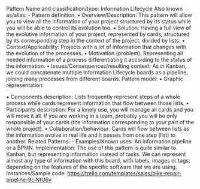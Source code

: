 Pattern Name and classification/type: Information Lifecycle
Also known as/alias: - 
Pattern definition:
•	Overview/Description: This pattern will allow you to view all the information of your project structured by its status while you will be able to control its evolution too.
•	Solution: Having a full view of the evolutive information of your project, represented by cards, structured by its corresponding step in the context of the project, divided by lists.
•	Context/Applicability: Projects with a lot of information that changes with the evolution of the processes.
•	Motivation (problem): Representing all needed information of a process differentiating it according to the status of the information.
•	Issues/Consequences/resulting context: As in Kanban, we could concatenate multiple Information Lifecycle boards as a pipeline, joining many processes from different boards.
Pattern model:
•	Graphic representation:

•	Components description: Lists frequently represent steps of a whole process while cards represent information that flow between those lists.
•	Participants description: For a lonely use, you will manage all cards and you will move it all. If you are working in a team, probably you will be only responsible of your cards (the information corresponding to your part of the whole project).
•	Collaboration/behaviour: Cards will flow between lists as the information evolve in real life and it passes from one step (list) to another. 
Related Patterns: -
Examples/Known uses: An information pipeline or a BPMN.
Implementation: The use of this pattern is quite similar to Kanban, but representing information instead of tasks. We can represent almost any type of information with this board, with labels, images or tags, depending on the features of the specific software that we are using.
Instances/Sample code: https://trello.com/templates/sales/bike-repair-pipeline-9clNtU6v

